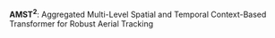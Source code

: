 $\textbf{AMST}^\textbf{2}$: Aggregated Multi-Level Spatial and Temporal Context-Based Transformer for Robust Aerial Tracking

